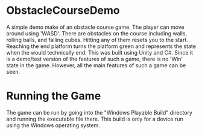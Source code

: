 # ObstacleCourseDemo
A simple demo make of an obstacle course game. The player can move around using 'WASD'. There are obstacles on the course including walls, rolling balls, and falling cubes. Hitting any of them resets you to the start. Reaching the end platform turns the platform green and represents the state when the would technically end. This was built using Unity and C#. Since it is a demo/test version of the features of such a game, there is no 'Win' state in the game. However, all the main features of such a game can be seen.

# Running the Game
The game can be run by going into the "Windows Playable Build" directory and running the executable file there. This build is only for a device run using the Windows operating system.
